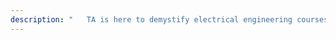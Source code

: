 ```yaml
---
description: "   TA is here to demystify electrical engineering courses for beginners by explaining stuffs in a better way. With a plus of demystifying engineering related concepts and how to be productive, use time effectively and learn skills that payoff as a student."
---
```

